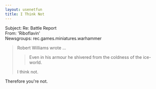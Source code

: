 ```yaml
---   
layout: usenetfun   
title: I Think Not   
---   
```

   
   
Subject: Re: Battle Report   
From: 'Riboflavin'   
Newsgroups: rec.games.miniatures.warhammer   
>Robert Williams wrote ...   
>> Even in his armour he shivered from the coldness of the ice-world.   
>   
>I think not.   
>   
Therefore you're not.   
   
   
   
